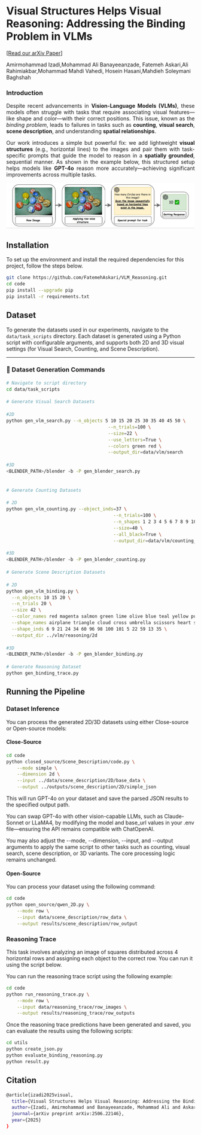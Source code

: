 # Visual Structures Helps Visual Reasoning: Addressing the Binding Problem in VLMs
\[[Read our arXiv Paper](https://arxiv.org/pdf/2506.22146)\] 

Amirmohammad Izadi,Mohammad Ali Banayeeanzade, Fatemeh Askari,Ali Rahimiakbar,Mohammad Mahdi Vahedi, Hosein Hasani,Mahdieh Soleymani Baghshah


### Introduction
<div style="text-align: justify">

Despite recent advancements in **Vision-Language Models (VLMs)**, these models often struggle with tasks that require associating visual features—like shape and color—with their correct positions. This issue, known as the *binding problem*, leads to failures in tasks such as **counting**, **visual search**, **scene description**, and understanding **spatial relationships**.

Our work introduces a simple but powerful fix: we add lightweight **visual structures** (e.g., horizontal lines) to the images and pair them with task-specific prompts that guide the model to reason in a **spatially grounded**, sequential manner. As shown in the example below, this structured setup helps models like **GPT-4o** reason more accurately—achieving significant improvements across multiple tasks.

</div>
<p align="center"> <img src="assets/final_image.jpg" width="800" alt="Visual Structuring Example"> </p>

## Installation

To set up the environment and install the required dependencies for this project, follow the steps below.

```bash
git clone https://github.com/FatemehAskari/VLM_Reasoning.git
cd code
pip install --upgrade pip 
pip install -r requirements.txt
```

## Dataset

To generate the datasets used in our experiments, navigate to the `data/task_scripts` directory. Each dataset is generated using a Python script with configurable arguments, and supports both 2D and 3D visual settings (for Visual Search, Counting, and Scene Description).

---

### 🔧 Dataset Generation Commands

```bash
# Navigate to script directory
cd data/task_scripts

# Generate Visual Search Datasets

#2D
python gen_vlm_search.py --n_objects 5 10 15 20 25 30 35 40 45 50 \
                                      --n_trials=100 \
                                      --size=22 \
                                      --use_letters=True \
                                      --colors green red \
                                      --output_dir=data/vlm/search

#3D
<BLENDER_PATH>/blender -b -P gen_blender_search.py


# Generate Counting Datasets

# 2D
python gen_vlm_counting.py --object_inds=37 \
                                        --n_trials=100 \
                                        --n_shapes 1 2 3 4 5 6 7 8 9 10 11 12 13 14 15 16 17 18 19 20 \
                                        --size=40 \
                                        --all_black=True \
                                        --output_dir=data/vlm/counting_black

#3D
<BLENDER_PATH>/blender -b -P gen_blender_counting.py

# Generate Scene Description Datasets

# 2D
python gen_vlm_binding.py \
  --n_objects 10 15 20 \
  --n_trials 20 \
  --size 42 \
  --color_names red magenta salmon green lime olive blue teal yellow purple brown gray black cyan orange \
  --shape_names airplane triangle cloud cross umbrella scissors heart star circle square infinity up-arrow pentagon left-arrow flag \
  --shape_inds 6 9 21 24 34 60 96 98 100 101 5 22 59 13 35 \
  --output_dir ../vlm/reasoning/2d

#3D
<BLENDER_PATH>/blender -b -P gen_blender_binding.py

# Generate Reasoning Dataset
python gen_binding_trace.py

```

## Running the Pipeline

### Dataset Inference
You can process the generated 2D/3D datasets using either Close-source or Open-source models: 

####  Close-Source

```bash
cd code 
python closed_source/Scene_Description/code.py \
    --mode simple \
    --dimension 2d \
    --input ../data/scene_description/2D/base_data \
    --output ../outputs/scene_description/2D/simple_json
```
This will run GPT-4o on your dataset and save the parsed JSON results to the specified output path.

You can swap GPT-4o with other vision-capable LLMs, such as Claude-Sonnet or LLaMA4, by modifying the model and base_url values in your .env file—ensuring the API remains compatible with ChatOpenAI.

You may also adjust the --mode, --dimension, --input, and --output arguments to apply the same script to other tasks such as counting, visual search, scene description, or 3D variants. The core processing logic remains unchanged.

####  Open-Source
You can process your dataset using the following command:

```bash
cd code 
python open_source/qwen_2D.py \
    --mode row \
    --input data/scene_description/row_data \
    --output results/scene_description/row_output
```

### Reasoning Trace 

This task involves analyzing an image of squares distributed across 4 horizontal rows and assigning each object to the correct row. You can run it using the script below.

You can run the reasoning trace script using the following example:

```bash
cd code 
python run_reasoning_trace.py \
    --mode row \
    --input data/reasoning_trace/row_images \
    --output results/reasoning_trace/row_outputs
```

Once the reasoning trace predictions have been generated and saved, you can evaluate the results using the following scripts:

```bash
cd utils
python create_json.py
python evaluate_binding_reasoning.py
python result.py
```

<!-- ## Example
Below are example visual reasoning inputs across four core tasks in our benchmark:

| Task                   | Example Image                              | Description                                                                 |
|------------------------|--------------------------------------------|-----------------------------------------------------------------------------|
| **Visual Search**      | <img src="assets/search.jpg" width="150"/> | Identify a target object (e.g., green triangle) among distractors.         |
| **Counting**           | <img src="assets/count.jpg" width="150"/>  | Count the number of specific objects, considering both shape and color.    |
| **Spatial Relationship** | <img src="assets/spatial.jpg" width="150"/> | Determine spatial relationships like "left of" or "above" among objects.   |
| **Scene Description**  | <img src="assets/scene.jpg" width="150"/>  | Describe a scene by listing all objects with correct shape and color.      | -->


## Citation
```bash
@article{izadi2025visual,
  title={Visual Structures Helps Visual Reasoning: Addressing the Binding Problem in VLMs},
  author={Izadi, Amirmohammad and Banayeeanzade, Mohammad Ali and Askari, Fatemeh and Rahimiakbar, Ali and Vahedi, Mohammad Mahdi and Hasani, Hosein and Baghshah, Mahdieh Soleymani},
  journal={arXiv preprint arXiv:2506.22146},
  year={2025}
}
```




